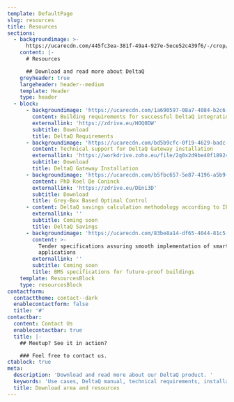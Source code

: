 ```yaml
---
template: DefaultPage
slug: resources
title: Resources
sections:
  - backgroundimage: >-
      https://ucarecdn.com/445fc3ea-381f-49a4-927e-5ece52c439f6/-/crop/2027x1427/239,101/-/preview/
    content: |-
      # Resources

      ## Download and read more about DeltaQ
    greyheader: true
    largeheader: header--medium
    template: Header
    type: header
  - block:
      - backgroundimage: 'https://ucarecdn.com/1a690597-08a7-4084-b2c6-bc3feffbf1c7/'
        content: Building requirements for successful DeltaQ integration
        externallink: 'https://zdrive.eu/HOQ0DW'
        subtitle: Download
        title: DeltaQ Requirements
      - backgroundimage: 'https://ucarecdn.com/bd5b9cfc-0f19-4629-badc-9d3c4a74091f/'
        content: Technical support for DeltaQ Gateway installation
        externallink: 'https://workdrive.zoho.eu/file/2q0x2d9be40f189244b289c2fbcde8256c33f'
        subtitle: Download
        title: DeltaQ Gateway Installation
      - backgroundimage: 'https://ucarecdn.com/b5fbc657-5e87-4196-a5b9-9f157461fb42/'
        content: PhD Roel De Coninck
        externallink: 'https://zdrive.eu/DEni3D'
        subtitle: Download
        title: Grey-Box Based Optimal Control
      - content: DeltaQ savings calculation methodology according to IPMVP
        externallink: ''
        subtitle: Coming soon
        title: DeltaQ Savings
      - backgroundimage: 'https://ucarecdn.com/83be8a14-df65-4044-81c5-0e191a99da60/'
        content: >-
          Tender specifications assuring smooth implementation of smart building
          applications
        externallink: ''
        subtitle: Coming soon
        title: BMS specifications for future-proof buildings
    template: ResourcesBlock
    type: resourcesBlock
contactform:
  contacttheme: contact--dark
  enablecontactform: false
  title: '#'
contactbar:
  content: Contact Us
  enablecontactbar: true
  title: |-
    ## Meetup? See it in action?

    ### Feel free to contact us.
ctablock: true
meta:
  description: 'Download and read more about our DeltaQ product. '
  keywords: 'Use cases, DeltaQ manual, technical requirements, installation guide '
  title: Download area and resources
---
```


